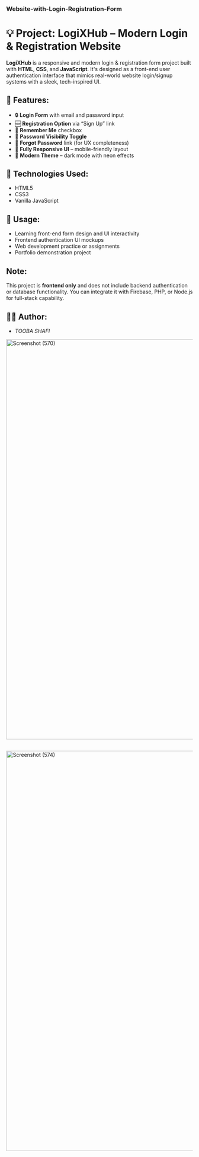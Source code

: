 <h3>Website-with-Login-Registration-Form</h3> 
<h1>💡 Project: LogiXHub – Modern Login & Registration Website</h1>

<p>
<b>LogiXHub</b> is a responsive and modern login & registration form project built with <b>HTML</b>, <b>CSS</b>, and <b>JavaScript</b>. It's designed as a front-end user authentication interface that mimics real-world website login/signup systems with a sleek, tech-inspired UI.
</p>

<h2>🧩 Features:</h2>
<ul>
  <li>🔒 <b>Login Form</b> with email and password input</li>
  <li>🆕 <b>Registration Option</b> via “Sign Up” link</li>
  <li>💾 <b>Remember Me</b> checkbox</li>
  <li>🔐 <b>Password Visibility Toggle</b></li>
  <li>🔁 <b>Forgot Password</b> link (for UX completeness)</li>
  <li>📱 <b>Fully Responsive UI</b> – mobile-friendly layout</li>
  <li>🎨 <b>Modern Theme</b> – dark mode with neon effects</li>
</ul>

<h2>🔧 Technologies Used:</h2>
<ul>
  <li>HTML5</li>
  <li>CSS3</li>
  <li>Vanilla JavaScript</li>
</ul>



<h2>🚀 Usage:</h2>
<ul>
  <li>Learning front-end form design and UI interactivity</li>
  <li>Frontend authentication UI mockups</li>
  <li>Web development practice or assignments</li>
  <li>Portfolio demonstration project</li>
</ul>

<h2> Note:</h2>
<p>
This project is <b>frontend only</b> and does not include backend authentication or database functionality. You can integrate it with Firebase, PHP, or Node.js for full-stack capability.
</p>

<h2>👨‍💻 Author:</h2>
<ul>
  <li><i>TOOBA SHAFI</i></li>
</ul>

<img width="1920" height="1080" alt="Screenshot (570)" src="https://github.com/user-attachments/assets/f5b0c455-eee5-4a17-a600-11a437698564" /><br><br>

<img width="1920" height="1080" alt="Screenshot (574)" src="https://github.com/user-attachments/assets/dcf57b65-501b-4ad6-952a-18f9f9256857" />
